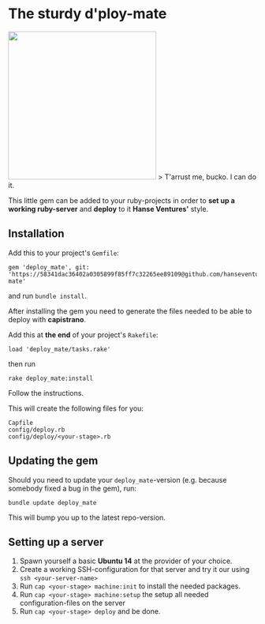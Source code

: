 # The sturdy d'ploy-mate
<img src="http://hanseventures.s3.amazonaws.com/github/deploy-mate.jpg" width="300" />
> T'arrust me, bucko. I can do it.

This little gem can be added to your ruby-projects in order to **set up a working ruby-server** and **deploy** to it **Hanse Ventures'** style.

## Installation
Add this to your project's `Gemfile`:

```
gem 'deploy_mate', git: 'https://58341dac36402a0305899f85ff7c32265ee89109@github.com/hanseventures/deploy-mate'
```
and run `bundle install`.

After installing the gem you need to generate the files needed to be able to deploy with **capistrano**.

Add this at **the end** of your project's `Rakefile`: 
```
load 'deploy_mate/tasks.rake'
```
then run 
```
rake deploy_mate:install
````

Follow the instructions.

This will create the following files for you:

```
Capfile
config/deploy.rb
config/deploy/<your-stage>.rb
```

## Updating the gem
Should you need to update your `deploy_mate`-version (e.g. because somebody fixed a bug in the gem), run:
```
bundle update deploy_mate
```
This will bump you up to the latest repo-version.

## Setting up a server
1. Spawn yourself a basic **Ubuntu 14** at the provider of your choice. 
2. Create a working SSH-configuration for that server and try it our using `ssh <your-server-name>`
3. Run `cap <your-stage> machine:init` to install the needed packages. 
4. Run `cap <your-stage> machine:setup` the setup all needed configuration-files on the server
5. Run `cap <your-stage> deploy` and be done.
